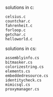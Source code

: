 solutions in c:

    celsius.c
    countchar.c
    fahrenheit.c
    forloop.c
    getchar.c
    helloworld.c
 
solutions in cs:

    assemblyinfo.cs
    bitmasker.cs
    colorizestring.cs
    elements.cs
    embeddedresource.cs
    identitycheck.cs
    mimicsql.cs
    proxymanager.cs
